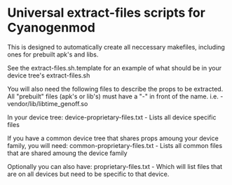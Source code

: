 Universal extract-files scripts for Cyanogenmod
===============================

This is designed to automatically create all neccessary makefiles, including ones for prebuilt
apk's and libs.

See the extract-files.sh.template for an example of what should be in your device tree's
extract-files.sh

You will also need the following files to describe the props to be extracted.
  All "prebuilt" files (apk's or lib's) must have a "-" in front of the name.
  i.e. -vendor/lib/libtime_genoff.so

In your device tree:
    device-proprietary-files.txt - Lists all device specific files
    
If you have a common device tree that shares props amoung your device family, you will need:
    common-proprietary-files.txt - Lists all common files that are shared amoung the device family
    
Optionally you can also have:
    proprietary-files.txt - Which will list files that are on all devices but need to be specific
    to that device.

